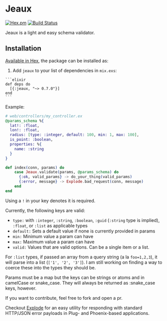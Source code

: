 # Jeaux

[![Hex.pm](https://img.shields.io/hexpm/v/jeaux.svg)](https://hex.pm/packages/jeaux)
[![Build Status](https://travis-ci.org/zbarnes757/jeaux.svg?branch=master)](https://travis-ci.org/zbarnes757/jeaux)

Jeaux is a light and easy schema validator.

## Installation

[Available in Hex](https://hex.pm/packages/jeaux), the package can be installed as:

  1. Add `jeaux` to your list of dependencies in `mix.exs`:

    ```elixir
    def deps do
      [{:jeaux, "~> 0.7.0"}]
    end
    ```

Example:

```elixir
# web/controllers/my_controller.ex
@params_schema %{
  lat!: :float,
  lon!: :float,
  radius: [type: :integer, default: 100, min: 1, max: 100],
  is_point: :boolean,
  properties: %{
    name: :string
  }
}

def index(conn, params) do
    case Jeaux.validate(params, @params_schema) do
      {:ok, valid_params} -> do_your_thing(valid_params)
      {:error, message} -> Explode.bad_request(conn, message)
    end
end
```

Using a `!` in your key denotes it is required.

Currently, the following keys are valid:
* `type:` with `:integer`, `:string`, `:boolean`, `:guid` (`:string` type is implied), `:float`, or `:list` as applicable types
* `default:` Sets a default value if none is currently provided in params
* `min:` Minimum value a param can have
* `max:` Maximum value a param can have
* `valid:` Values that are valid options. Can be a single item or a list.

For `:list` types, if passed an array from a query string (a la `foo=1,2,3`), it will parse into a list (`['1', '2', '3']`). I am still working on finding a way to coerce these into the types they should be.

Params must be a map but the keys can be strings or atoms and in camelCase or snake_case. They will always be returned as :snake_case keys, however.

If you want to contribute, feel free to fork and open a pr.

Checkout [Explode](https://github.com/pkinney/explode) for an easy utility for responding with standard HTTP/JSON error payloads in Plug- and Phoenix-based applications.
